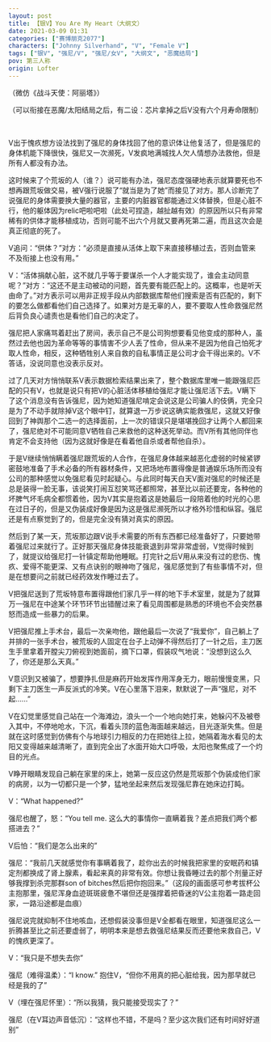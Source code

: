 ```yaml
---
layout: post
title: 【银V】You Are My Heart（大纲文）
date: 2021-03-09 01:31
categories: ["赛博朋克2077"]
characters: ["Johnny Silverhand", "V", "Female V"]
tags: ["银V", "强尼/V", "强尼/女V", "大纲文", "恶魔结局"]
pov: 第三人称
origin: Lofter
---
```


（微仿《战斗天使：阿丽塔》）

（可以衔接在恶魔/太阳结局之后，有二设：芯片拿掉之后V没有六个月寿命限制）

<br>

V出于愧疚想方设法找到了强尼的身体找回了他的意识体让他复活了，但是强尼的身体机能下降很快，强尼又一次濒死，V发疯地满城找人欠人情想办法救他，但是所有人都没有办法。

这时候来了个荒坂的人（谁？）说可能有办法，强尼态度强硬地表示就算要死也不想再跟荒坂做交易，被V强行说服了“就当是为了她”而接见了对方。那人诊断完了说强尼的身体需要换大量的器官，主要的内脏器官都能通过义体替换，但是心脏不行，他的躯体因为relic吧啦吧啦（此处可捏造，越扯越有效）的原因所以只有非常稀有的供体才能移植成功，否则可能不出六个月就又要再死第二遍，而且这次会是真正彻底的死了。

V追问：“供体？”对方：“必须是直接从活体上取下来直接移植过去，否则血管来不及衔接上也没有用。”

V：“活体捐献心脏，这不就几乎等于要谋杀一个人才能实现了，谁会主动同意呢？”对方：“这还不是主动被动的问题，首先要有能匹配上的。这概率，也是听天由命了。”对方表示可以用非正规手段从内部数据库帮他们搜索是否有匹配的，剩下的要怎么做都看他们自己选择了。如果对方是无辜的人，要不要取人性命救强尼然后背负良心谴责也是看他们自己的决定了。

强尼把人家痛骂着赶出了房间，表示自己不是公司狗想要看见他变成的那种人，虽然过去他也因为革命等等的事情害不少人丢了性命，但从来不是因为他自己怕死才取人性命，相反，这种牺牲别人来自救的自私事情正是公司才会干得出来的。V不答话，没说同意也没表示反对。

过了几天对方悄悄联系V表示数据检索结果出来了，整个数据库里唯一能跟强尼匹配的只有V，也就是说只有把V的心脏活体移植给强尼才能让强尼活下去。V瞒下了这个消息没有告诉强尼，因为她知道强尼啃定会说这是公司骗人的伎俩，完全只是为了不动手就除掉V这个眼中钉，就算退一万步说这确实能救强尼，这就又好像回到了神舆那个二选一的选择面前，上一次的错误只是堪堪挽回才让两个人都回来了，强尼绝对不可能同意V牺牲自己来救他的这种送死举动。而V所有其他同伴也肯定不会支持他（因为这就好像是在看着他自杀或者帮他自杀）。

于是V继续悄悄瞒着强尼跟荒坂的人合作，在强尼身体越来越恶化虚弱的时候紧锣密鼓地准备了手术必备的所有器材条件，又把场地布置得像是普通娱乐场所而没有公司的那种感觉以免强尼看见时起疑心。与此同时每天白天V面对强尼的时候还是总是装得一脸无事，该说笑打闹互怼笑骂还都照常，甚至比以前还要宠，各种他的坏脾气坏毛病全都惯着他，因为V其实是抱着这是她最后一段陪着他的时光的心思在过日子的，但是又伪装成好像是因为这是强尼濒死所以才格外珍惜和纵容。强尼还是有点察觉到了的，但是完全没有猜对真实的原因。

然后到了某一天，荒坂那边跟V说手术需要的所有东西都已经准备好了，只要她带着强尼过来就行了。正好那天强尼身体技能衰退到非常非常虚弱，V觉得时候到了，就提议给强尼打一针镇定帮助他睡眠。打完针之后V用从来没有过的悲伤、愧疚、爱得不能更深、又有点诀别的眼神吻了强尼，强尼感觉到了有些事情不对，但是在想要问之前就已经药效发作睡过去了。

V把强尼送到了荒坂特意布置得跟他们家几乎一样的地下手术室里，就是为了就算万一强尼在中途某个环节环节出错醒过来了看见周围都是熟悉的环境也不会突然暴怒而造成一些暴力的后果。

V把强尼推上手术台，最后一次亲吻他，跟他最后一次说了“我爱你”，自己躺上了并排的一张手术台，被荒坂的人固定在台子上动弹不得然后打了一针之后，主刀医生手里拿着开膛尖刀俯视到她面前，摘下口罩，假装叹气地说：“没想到这么久了，你还是那么天真。”

V意识到又被骗了，想要挣扎但是麻药开始发挥作用浑身无力，眼前慢慢变黑，只剩下主刀医生一声反派式的冷笑。V在心里落下泪来，默默说了一声“强尼，对不起……”

V在幻觉里感觉自己站在一个海滩边，浪头一个一个地向她打来，她躲闪不及被卷入其中，不停地呛水，下沉，看着头顶的蓝色海面越来越远，目光逐渐失焦。但是就在这时感觉到仿佛有个与地球引力相反的力在把她往上拉，她隔着海水看见的太阳又变得越来越清晰了，直到完全出了水面开始大口呼吸，太阳也聚焦成了一个灼目的光点。

V睁开眼睛发现自己躺在家里的床上，她第一反应这仍然是荒坂那个伪装成他们家的病房，以为一切都只是一个梦，猛地坐起来然后发现强尼靠在她床边打盹。

V：“What happened?”

强尼也醒了，怒：“You tell me. 这么大的事情你一直瞒着我？差点把我们两个都搭进去？”

V后怕：“我们是怎么出来的”

强尼：“我前几天就感觉你有事瞒着我了，趁你出去的时候我把家里的安眠药和镇定剂都换成了肾上腺素，看起来真的非常有效。你想让我昏睡过去的那个剂量正好够我撑到杀完那群son of bitches然后把你抱回来。”（这段的画面感可参考拔杯公主抱那里，强尼浑身血迹斑斑疲惫不堪但还是强撑着把昏迷的V公主抱着一路走回家，一路沿途都是血痕）

强尼说完就抑制不住地咳血，还想假装没事但是V全都看在眼里，知道强尼这么一折腾甚至比之前还要虚弱了，明明本来是想去救强尼结果反而还要他来救自己，V的愧疚更深了。

V：“我只是不想失去你”

强尼（难得温柔）：“I know.” 抱住V，“但你不用真的把心脏给我，因为那早就已经是我的了”

V（埋在强尼怀里）：“所以我猜，我只能接受现实了？”

强尼（在V耳边声音低沉）：“这样也不错，不是吗？至少这次我们还有时间好好道别”
